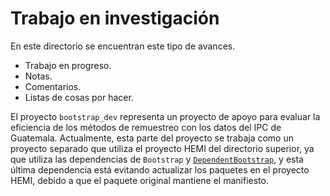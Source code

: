 # Trabajo en investigación

En este directorio se encuentran este tipo de avances.
- Trabajo en progreso.
- Notas.
- Comentarios.
- Listas de cosas por hacer.

El proyecto `bootstrap_dev` representa un proyecto de apoyo para evaluar la eficiencia de los métodos de remuestreo con los datos del IPC de Guatemala. Actualmente, esta parte del proyecto se trabaja como un proyecto separado que utiliza el proyecto HEMI del directorio superior, ya que utiliza las dependencias de `Bootstrap` y [`DependentBootstrap`](https://github.com/colintbowers/DependentBootstrap.jl), y esta última dependencia está evitando actualizar los paquetes en el proyecto HEMI, debido a que el paquete original mantiene el manifiesto.